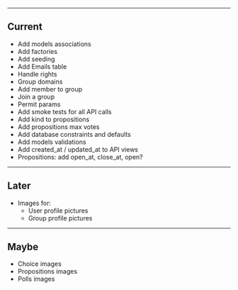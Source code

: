 ----
Current
----

* Add models associations
* Add factories
* Add seeding
* Add Emails table
* Handle rights
* Group domains
* Add member to group
* Join a group
* Permit params
* Add smoke tests for all API calls
* Add kind to propositions
* Add propositions max votes
* Add database constraints and defaults
* Add models validations
* Add created_at / updated_at to API views
* Propositions: add open_at, close_at, open?

----
Later
----

* Images for:
  * User profile pictures
  * Group profile pictures

----
Maybe
----
* Choice images
* Propositions images
* Polls images
